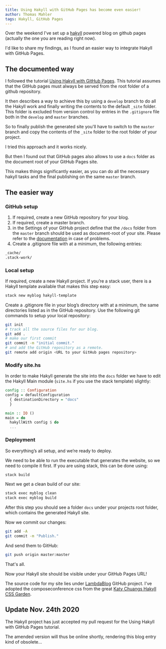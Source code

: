 ```yaml
---
title: Using Hakyll with GitHub Pages has become even easier!
author: Thomas Mahler
tags: Hakyll, GitHub Pages
---
```


Over the weekend I've set up a [hakyll](https://jaspervdj.be/hakyll/) powered blog on github pages (actually the one you are reading right now).

I'd like to share my findings, as I found an easier way to integrate Hakyll with GitHub Pages.

## The documented way

I followed the tutorial [Using Hakyll with GitHub Pages](https://jaspervdj.be/hakyll/tutorials/github-pages-tutorial.html).
This tutorial assumes that the GitHub pages must always be served from the root folder of a github repository. 

It then describes a way to achieve this by using a `develop` branch to do all the Hakyll work and finally writing the contents to the default `_site` folder.
This folder is excluded from version control by entries in the `.gitignore` file both in the `develop` and `master` branches.

So to finally publish the generated site you'll have to switch to the `master` branch and copy the contents of the `_site` folder to the root folder of your project.

I tried this approach and it works nicely.

But then I found out that GitHub pages also allows to use a `docs` folder as the document root of your GitHub Pages site.

This makes things significantly easier, as you can do all the necessary hakyll tasks and the final publishing on the same `master` branch.

## The easier way

### GitHub setup

1. If required, create a new GitHub repository for your blog.
2. If required, create a master branch.
3. in the Settings of your GitHub project define that the `/docs` folder from the `master` branch should be used as document-root of your site.
   Please refer to the [documentation](https://docs.github.com/en/free-pro-team@latest/github/working-with-github-pages/configuring-a-publishing-source-for-your-github-pages-site#choosing-a-publishing-source)
   in case of problems.
4. Create a .gitignore file with at a minimum, the following entries:

```bash
_cache/
.stack-work/
```

### Local setup
If required, create a new Hakyll project. If you’re a stack user, there is a Hakyll template available that makes this step easy:

```bash
stack new myblog hakyll-template
```

Create a .gitignore file in your blog’s directory with at a minimum, the same directories listed as in the GitHub repository.
Use the following git commands to setup your local repository:

```bash
git init
# track all the source files for our blog.
git add .
# make our first commit
git commit -m "initial commit."
# and add the GitHub repository as a remote.
git remote add origin <URL to your GitHub pages repository>
```

### Modify site.hs

In order to make Hakyll generate the site into the `docs` folder we have to edit the Hakyll Main module (`site.hs` if you use the stack template) slightly:

```haskell
config :: Configuration
config = defaultConfiguration
  { destinationDirectory = "docs"
  }

main :: IO ()
main = do
  hakyllWith config $ do
  ...
```

### Deployment
So everything’s all setup, and we’re ready to deploy.

We need to be able to run the executable that generates the website, so we need to compile it first. If you are using stack, this can be done using:

```bash
stack build
```

Next we get a clean build of our site:

```bash
stack exec myblog clean
stack exec myblog build
```

After this step you should see a folder `docs` under your projects root folder, which contains the generated Hakyll site.

Now we commit our changes:

```bash
git add -A
git commit -m "Publish."
```

And send them to GitHub:

```bash
git push origin master:master
```

That's all.

Now your Hakyll site should be visible under your GitHub Pages URL!

The source code for my site lies under [LambdaBlog](https://github.com/thma/LambdaBlog) GitHub project.
I've adopted the composeconference css from the great [Katy Chuangs Hakyll CSS Garden](http://katychuang.com/hakyll-cssgarden/gallery/).

## Update Nov. 24th 2020

The Hakyll project has just accepted my pull request for the Using Hakyll with GitHub Pages
tutorial.

The amended version will thus be online shortly, 
rendering this blog entry kind of obsolete...